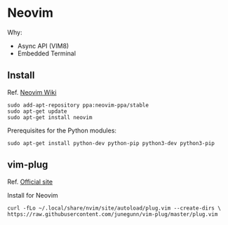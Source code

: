 # Neovim

Why:

* Async API (VIM8)
* Embedded Terminal

## Install

Ref. [Neovim Wiki](https://github.com/neovim/neovim/wiki/Installing-Neovim)

    sudo add-apt-repository ppa:neovim-ppa/stable
    sudo apt-get update
    sudo apt-get install neovim

Prerequisites for the Python modules:

    sudo apt-get install python-dev python-pip python3-dev python3-pip

## vim-plug

Ref. [Official site](https://github.com/junegunn/vim-plug)

Install for Neovim

    curl -fLo ~/.local/share/nvim/site/autoload/plug.vim --create-dirs \
    https://raw.githubusercontent.com/junegunn/vim-plug/master/plug.vim
